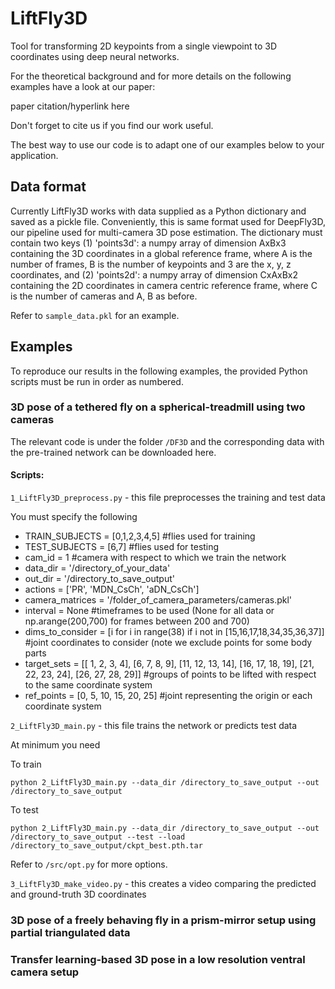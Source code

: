 # LiftFly3D

Tool for transforming 2D keypoints from a single viewpoint to 3D coordinates using deep neural networks.

For the theoretical background and for more details on the following examples have a look at our paper:

paper citation/hyperlink here

Don't forget to cite us if you find our work useful.

The best way to use our code is to adapt one of our examples below to your application.

## Data format

Currently LiftFly3D works with data supplied as a Python dictionary and saved as a pickle file. Conveniently, this is same format used for DeepFly3D, our pipeline used for multi-camera 3D pose estimation. The dictionary must contain two keys (1) 'points3d': a numpy array of dimension AxBx3 containing the 3D coordinates in a global reference frame, where A is the number of frames, B is the number of keypoints and 3 are the x, y, z coordinates, and (2) 'points2d': a numpy array of dimension CxAxBx2 containing the 2D coordinates in camera centric reference frame, where C is the number of cameras and A, B as before.

Refer to ```sample_data.pkl``` for an example.

## Examples

To reproduce our results in the following examples, the provided Python scripts must be run in order as numbered. 

### 3D pose of a tethered fly on a spherical-treadmill using two cameras

The relevant code is under the folder ```/DF3D``` and the corresponding data with the pre-trained network can be downloaded here.

#### Scripts: 

```1_LiftFly3D_preprocess.py``` - this file preprocesses the training and test data

You must specify the following

- TRAIN_SUBJECTS = [0,1,2,3,4,5] #flies used for training
- TEST_SUBJECTS  = [6,7] #flies used for testing
- cam_id = 1 #camera with respect to which we train the network
- data_dir = '/directory_of_your_data'
- out_dir = '/directory_to_save_output'
- actions = ['PR', 'MDN_CsCh', 'aDN_CsCh']
- camera_matrices = '/folder_of_camera_parameters/cameras.pkl'
- interval = None #timeframes to be used (None for all data or np.arange(200,700) for frames between 200 and 700)
- dims_to_consider = [i for i in range(38) if i not in [15,16,17,18,34,35,36,37]] #joint coordinates to consider (note we exclude points for some body parts 
- target_sets = [[ 1,  2,  3,  4],  [6,  7,  8,  9], [11, 12, 13, 14],
               [16, 17, 18, 19], [21, 22, 23, 24], [26, 27, 28, 29]] #groups of points to be lifted with respect to the same coordinate system
- ref_points = [0, 5, 10, 15, 20, 25] #joint representing the origin or each coordinate system

```2_LiftFly3D_main.py``` - this file trains the network or predicts test data

At minimum you need

To train
```
python 2_LiftFly3D_main.py --data_dir /directory_to_save_output --out /directory_to_save_output
```
To test
```
python 2_LiftFly3D_main.py --data_dir /directory_to_save_output --out /directory_to_save_output --test --load /directory_to_save_output/ckpt_best.pth.tar
```
Refer to ```/src/opt.py``` for more options.

```3_LiftFly3D_make_video.py``` - this creates a video comparing the predicted and ground-truth 3D coordinates


### 3D pose of a freely behaving fly in a prism-mirror setup using partial triangulated data



### Transfer learning-based 3D pose in a low resolution ventral camera setup
